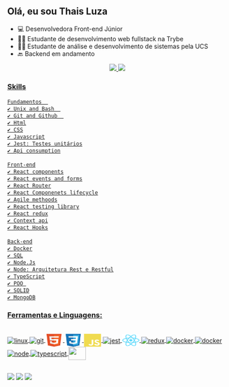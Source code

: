 ## Olá, eu sou Thais Luza


- :computer: Desenvolvedora Front-end Júnior
- :man_student: Estudante de desenvolvimento web fullstack na Trybe
- :man_student: Estudante de análise e desenvolvimento de sistemas pela UCS
- :back: Backend em andamento


<div align="center">
  <a href="https://github.com/ThaisLuza">
  <img height="180em" src="https://github-readme-stats.vercel.app/api?username=ThaisLuza&show_icons=true&theme=dracula&include_all_commits=true&count_private=true"/>
  <img height="180em" src="https://github-readme-stats.vercel.app/api/top-langs/?username=ThaisLuza&layout=compact&langs_count=7&theme=dracula"/>
</div>
  
  
  <h3>Skills</h3>
  
    Fundamentos  
    ✔️ Unix and Bash  
    ✔️ Git and Github  
    ✔️ Html
    ✔️ CSS
    ✔️ Javascript
    ✔️ Jest: Testes unitários
    ✔️ Api consumption
    
    Front-end
    ✔️ React components
    ✔️ React events and forms
    ✔️ React Router
    ✔️ React Componenets lifecycle
    ✔️ Agile methoods
    ✔️ React testing library
    ✔️ React redux
    ✔️ Context api
    ✔️ React Hooks

    Back-end
    ✔️ Docker
    ✔️ SQL
    ✔️ Node.Js
    ✔️ Node: Arquitetura Rest e Restful
    ✔️ TypeScript
    ✔️ POO 
    ✔️ SOLID
    ✔️ MongoDB
  
  
  
  <h3>Ferramentas e Linguagens:</h3>
  
<div style="display: inline_block"><br>
  <img align="center" alt="linux" height="30" width="40" src="https://cdn.jsdelivr.net/gh/devicons/devicon/icons/linux/linux-original.svg" />
  <img align="center" alt="git" height="30" width="40" src="https://cdn.jsdelivr.net/gh/devicons/devicon/icons/git/git-original.svg" />
    <img align="center" alt="Rafa-HTML" height="30" width="40" src="https://raw.githubusercontent.com/devicons/devicon/master/icons/html5/html5-original.svg">
   <img align="center" alt="Rafa-CSS" height="30" width="40" src="https://raw.githubusercontent.com/devicons/devicon/master/icons/css3/css3-original.svg">
  <img align="center" alt="Rafa-Js" height="30" width="40" src="https://raw.githubusercontent.com/devicons/devicon/master/icons/javascript/javascript-plain.svg">
  <img align="center" alt="jest" height="30" width="40" src="https://cdn.jsdelivr.net/gh/devicons/devicon/icons/jest/jest-plain.svg" />          
  <img align="center" alt="Rafa-React" height="30" width="40" src="https://raw.githubusercontent.com/devicons/devicon/master/icons/react/react-original.svg">
  <img align="center" alt="redux" height="30" width="40" src="https://cdn.jsdelivr.net/gh/devicons/devicon/icons/redux/redux-original.svg" />
  <img align="center" alt="docker" height="30" width="40" src="https://cdn.jsdelivr.net/gh/devicons/devicon/icons/docker/docker-plain.svg" />
  <img align="center" alt="docker" height="30" width="40" src="https://cdn.jsdelivr.net/gh/devicons/devicon/icons/mysql/mysql-plain.svg" />
  <img align="center" alt="node" height="30" width="40" src="https://cdn.jsdelivr.net/gh/devicons/devicon/icons/nodejs/nodejs-plain-wordmark.svg" />
  <img align="center" alt="typescript" height="30" width="40" src="https://cdn.jsdelivr.net/gh/devicons/devicon/icons/typescript/typescript-original.svg"/>
  <img align="center" height="30" width="40" src="https://cdn.jsdelivr.net/gh/devicons/devicon/icons/mongodb/mongodb-original.svg" />    
          
  
</div>
  
  ##
  
  <div> 
  <a href="https://www.instagram.com/thaisluza" target="_blank"><img src="https://img.shields.io/badge/-Instagram-%23E4405F?style=for-the-badge&logo=instagram&logoColor=white" target="_blank"></a>
  <a href = "mailto:thaisluzaa@gmail.com"><img src="https://img.shields.io/badge/-Gmail-%23333?style=for-the-badge&logo=gmail&logoColor=white" target="_blank"></a>
  <a href="https://www.linkedin.com/in/thais-luza-95447a73" target="_blank"><img src="https://img.shields.io/badge/-LinkedIn-%230077B5?style=for-the-badge&logo=linkedin&logoColor=white" target="_blank"></a> 
  </div>
